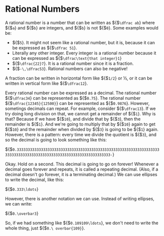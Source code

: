 # Rational Numbers

A rational number is a number that can be written as ${$`\dfrac ab`}  where ${$`a`} and ${$`b`} are integers, and ${$`b`} is not ${$`0`}. Some examples would be:

- ${$`5`}. It might not seem like a rational number, but it is, because it can be expressed as ${$`\dfrac 51`}.
- Literally any other integer. Every integer is a rational number because it can be expressed as ${$`\dfrac\text{that integer}1`}
- ${$`\dfrac{22}7`}. It is a rational number since it is a fraction.
- ${$`-\,\dfrac53`}. Rational numbers can also be negative!

A fraction can be written in horizontal form like ${$`1/2`} or ½, or it can be written in vertical form like ${$`\dfrac12`}.

Every rational number can be expressed as a decimal. The rational number ${$`\dfrac34`} can be represented as ${$`0.75`}. The rational number ${$`\dfrac{12345}{12500}`} can be represented as ${$`0.9876`}. However, sometings decimals can repeat. For example, consider ${$`\dfrac13`}. If we try doing long division on that, we cannot get a remainder of ${$`1`}. Why is that? Because if we have ${$`10`}, and divide that by ${$`3`}, then the remainder is ${$`1`}. And we're going to multiply that by ${$`10`} again to get ${$`10`} and the remainder when divided by ${$`3`} is going to be ${$`1`} again. However, there is a pattern: every time we divide the quotient is ${$`3`}, and so the decimal is going to look something like this:

${$`0.33333333333333333333333333333333333333333333333333333333333333333333333333333333333333333333333333333333333333333-`}

Okay. Hold on a second. This decimal is going to go on forever! Whenever a decimal goes forever and repeats, it is called a repeating decimal. (Also, if a decimal doesn't go forever, it is a terminating decimal.) We can use ellipses to write the decimal, like this:

${$`0.333\ldots`}

However, there is another notation we can use. Instead of writing ellipses, we can write:

${$`0.\overbar3`}

So, if we had something like ${$`0.109109\ldots`}, we don't need to write the whole thing, just ${$`0.\
overbar{109}`}.